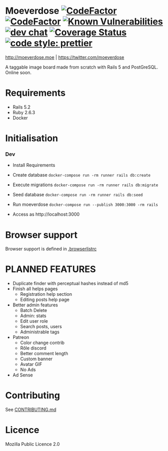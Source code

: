 # Moeverdose [![CodeFactor](https://www.codefactor.io/repository/github/eternialz/moeverdose/badge)](https://www.codefactor.io/repository/github/eternialz/moeverdose/) [![CodeFactor](https://travis-ci.org/eternialz/moeverdose.svg?branch=master)](https://travis-ci.org/eternialz/moeverdose) [![Known Vulnerabilities](https://snyk.io/test/github/eternialz/moeverdose/badge.svg)](https://snyk.io/test/github/eternialz/moeverdose) [![dev chat](https://discordapp.com/api/guilds/163371003366342657/widget.png?style=shield)](https://discordapp.com/invite/xfCpyJY) [![Coverage Status](https://coveralls.io/repos/github/eternialz/moeverdose/badge.svg?branch=master)](https://coveralls.io/github/eternialz/moeverdose?branch=master) [![code style: prettier](https://img.shields.io/badge/code_style-prettier-ff69b4.svg?style=flat)](https://github.com/prettier/prettier)

http://moeverdose.moe | https://twitter.com/moeverdose

A taggable image board made from scratch with Rails 5 and PostGreSQL.
Online soon.

# Requirements

- Rails 5.2
- Ruby 2.6.3
- Docker

# Initialisation

### Dev

- Install Requirements

- Create database `docker-compose run -rm runner rails db:create`

- Execute migrations `docker-compose run -rm runner rails db:migrate`

- Seed database `docker-compose run -rm runner rails db:seed`

- Run moeverdose `docker-compose run --publish 3000:3000 -rm rails`

- Access as http://localhost:3000

# Browser support

Browser support is defined in [.browserlistrc](https://github.com/eternialz/moeverdose/blob/master/.browserlistrc)

# PLANNED FEATURES

- Duplicate finder with perceptual hashes instead of md5
- Finish all helps pages
  - Registration help section
  - Editing posts help page
- Better admin features
  - Batch Delete
  - Admin: stats
  - Edit user role
  - Search posts, users
  - Administrable tags
- Patreon
  - Color change contrib
  - Rôle discord
  - Better comment length
  - Custom banner
  - Avatar GIF
  - No Ads
- Ad Sense

# Contributing

See [CONTRIBUTING.md](https://github.com/eternialz/moeverdose/blob/master/CONTRIBUTING.md)

# Licence

Mozilla Public Licence 2.0
